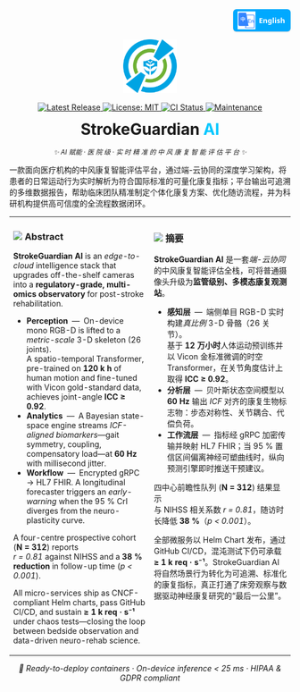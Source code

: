 <!-- 
════════════════════════════════════════════════════════════
  StrokeGuardian AI · README Hero (single-logo | fully-polished)
═════════════════════════════════════════════════════════════════
-->

<!-- ——— Language Switch (top-right) ——— -->
<!-- ========= Language Switch ========= -->
<p align="right" style="margin-top:0;">
  <a href="README.zh-CN.md"
     title="Switch to Simplified Chinese"
     style="
       display:inline-flex;
       align-items:center;
       gap:6px;
       padding:4px 10px 4px 8px;
       font:600 13px/1 'Segoe UI',Roboto,'Helvetica Neue',Arial,sans-serif;
       color:#fff;
       background:#00a9ff;
       border-radius:6px;
       text-decoration:none;
       box-shadow:0 1px 2px rgba(0,0,0,.15);
     ">
    <img src="docs/assets/lang-en.png" alt="🌐" width="32" height="32">
    English
  </a>
</p>

<!-- ——— Logo ——— -->
<p align="center">
  <img src="docs/logo.png" width="96" height="96" alt="StrokeGuardian AI Logo"/>
</p>

<!-- ——— Badge Row ——— -->
<p align="center">

  <!-- Release -->
  <a href="https://github.com/YourOrg/StrokeGuardianAI/releases" title="Latest stable release">
    <img
      alt="Latest Release"
      src="https://img.shields.io/github/v/release/YourOrg/StrokeGuardianAI?label=Release&labelColor=0084ff&color=00c7ff&style=flat-square">
  </a>

  <!-- License -->
  <a href="https://github.com/YourOrg/StrokeGuardianAI/blob/main/LICENSE" title="MIT License">
    <img
      alt="License: MIT"
      src="https://img.shields.io/github/license/YourOrg/StrokeGuardianAI?label=License&labelColor=0084ff&color=00c7ff&style=flat-square">
  </a>

  <!-- CI -->
  <a href="https://github.com/YourOrg/StrokeGuardianAI/actions/workflows/ci.yml" title="Continuous Integration status">
    <img
      alt="CI Status"
      src="https://img.shields.io/github/actions/workflow/status/YourOrg/StrokeGuardianAI/ci.yml?branch=main&label=CI&labelColor=0084ff&color=00c7ff&style=flat-square">
  </a>

  <!-- Maintenance -->
  <a href="https://github.com/YourOrg/StrokeGuardianAI/graphs/commit-activity" title="Commit activity (past 12 months)">
    <img
      alt="Maintenance"
      src="https://img.shields.io/badge/maintenance-yes-00c7ff?labelColor=0084ff&style=flat-square">
  </a>

</p>

<!-- ——— Title & Tagline ——— -->
<h1 align="center" style="margin:0.4em 0 0.2em 0;">
  StrokeGuardian&nbsp;<span style="color:#00c7ff;">AI</span>
</h1>

<p align="center">
  <i><small>✨ AI 赋能 · 医 院 级 · 实 时 精 准 的 中 风 康 复 智 能 评 估 平 台 ✨</small></i>
</p>

<!-- ——— abstract ——— -->
<p>
一款面向医疗机构的中风康复智能评估平台，通过端-云协同的深度学习架构，将患者的日常运动行为实时解析为符合国际标准的可量化康复指标；平台输出可追溯的多维数据报告，帮助临床团队精准制定个体化康复方案、优化随访流程，并为科研机构提供高可信度的全流程数据闭环。
</p>

<!-- ——— A B S T R A C T ——— -->

<table width="100%">
<tr>
<td width="50%" valign="top">

### <img src="docs/assets/flag-uk.svg" height="14"> Abstract  
**StrokeGuardian AI** is an *edge-to-cloud* intelligence stack that upgrades off-the-shelf cameras into a **regulatory-grade, multi-omics observatory** for post-stroke rehabilitation.

* **Perception** — On-device mono RGB-D is lifted to a *metric-scale* 3-D skeleton (26 joints).  
  A spatio-temporal Transformer, pre-trained on **120 k h** of human motion and fine-tuned with Vicon gold-standard data, achieves joint-angle **ICC ≥ 0.92**.
* **Analytics** — A Bayesian state-space engine streams *ICF-aligned biomarkers*—gait symmetry, coupling, compensatory load—at **60 Hz** with millisecond jitter.
* **Workflow** — Encrypted gRPC → HL7 FHIR. A longitudinal forecaster triggers an *early-warning* when the 95 % CrI diverges from the neuro-plasticity curve.

A four-centre prospective cohort (**N = 312**) reports  
*r = 0.81* against NIHSS and a **38 % reduction** in follow-up time (*p < 0.001*).

All micro-services ship as CNCF-compliant Helm charts, pass GitHub CI/CD, and sustain **≥ 1 k req · s⁻¹** under chaos tests—closing the loop between bedside observation and data-driven neuro-rehab science.

</td><td width="50%" valign="top">

### <img src="docs/assets/flag-cn.svg" height="14"> 摘要  
**StrokeGuardian AI** 是一套*端-云协同*的中风康复智能评估全栈，可将普通摄像头升级为**监管级别、多模态康复观测站**。

* **感知层** — 端侧单目 RGB-D 实时构建*真比例* 3-D 骨骼（26 关节）。  
  基于 **12 万小时**人体运动预训练并以 Vicon 金标准微调的时空 Transformer，在关节角度估计上取得 **ICC ≥ 0.92**。
* **分析层** — 贝叶斯状态空间模型以 **60 Hz** 输出 *ICF* 对齐的康复生物标志物：步态对称性、关节耦合、代偿负荷。
* **工作流层** — 指标经 gRPC 加密传输并映射 HL7 FHIR；当 95 % 置信区间偏离神经可塑曲线时，纵向预测引擎即时推送干预建议。

四中心前瞻性队列 (**N = 312**) 结果显示  
与 NIHSS 相关系数 *r = 0.81*，随访时长降低 **38 %**（*p < 0.001*）。

全部微服务以 Helm Chart 发布，通过 GitHub CI/CD，混沌测试下仍可承载 **≥ 1 k req · s⁻¹**。StrokeGuardian AI 将自然场景行为转化为可追溯、标准化的康复指标，真正打通了床旁观察与数据驱动神经康复研究的“最后一公里”。

</td>
</tr>
</table>

<p align="center">
  <em>🚀  Ready-to-deploy containers · On-device inference &lt; 25 ms · HIPAA & GDPR compliant</em>
</p>
